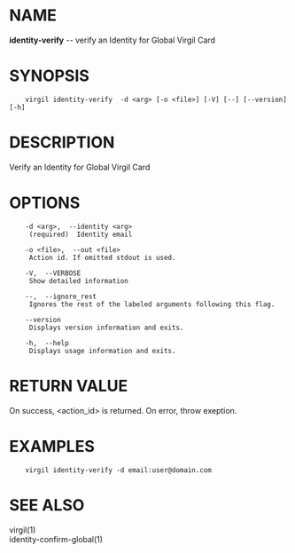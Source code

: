 NAME
====

**identity-verify** -- verify an Identity for Global Virgil Card

SYNOPSIS
========

        virgil identity-verify  -d <arg> [-o <file>] [-V] [--] [--version] [-h]

DESCRIPTION
===========

Verify an Identity for Global Virgil Card

OPTIONS
=======

        -d <arg>,  --identity <arg>
         (required)  Identity email

        -o <file>,  --out <file>
         Action id. If omitted stdout is used.

        -V,  --VERBOSE
         Show detailed information

        --,  --ignore_rest
         Ignores the rest of the labeled arguments following this flag.

        --version
         Displays version information and exits.

        -h,  --help
         Displays usage information and exits.

RETURN VALUE
============

On success, <action_id> is returned. On error, throw exeption.

EXAMPLES
========

        virgil identity-verify -d email:user@domain.com

SEE ALSO
========

virgil(1)  
identity-confirm-global(1)
